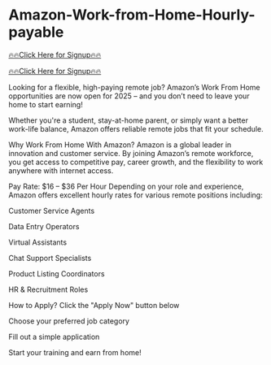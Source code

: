 # Amazon-Work-from-Home-Hourly-payable

[🔥🔥Click Here for Signup🔥🔥](https://sites.google.com/view/working-for-amazon-from-home/home)

[🔥🔥Click Here for Signup🔥🔥](https://sites.google.com/view/working-for-amazon-from-home/home)

Looking for a flexible, high-paying remote job?
Amazon’s Work From Home opportunities are now open for 2025 – and you don’t need to leave your home to start earning!

Whether you're a student, stay-at-home parent, or simply want a better work-life balance, Amazon offers reliable remote jobs that fit your schedule.

Why Work From Home With Amazon?
Amazon is a global leader in innovation and customer service. By joining Amazon’s remote workforce, you get access to competitive pay, career growth, and the flexibility to work anywhere with internet access.

Pay Rate: $16 – $36 Per Hour
Depending on your role and experience, Amazon offers excellent hourly rates for various remote positions including:

Customer Service Agents

Data Entry Operators

Virtual Assistants

Chat Support Specialists

Product Listing Coordinators

HR & Recruitment Roles

How to Apply?
Click the "Apply Now" button below

Choose your preferred job category

Fill out a simple application

Start your training and earn from home!
